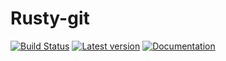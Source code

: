 Rusty-git
=========

[![Build Status](https://travis-ci.org/keirlawson/rusty-git.svg?branch=master)](https://travis-ci.org/keirlawson/rusty-git)
[![Latest version](https://img.shields.io/crates/v/rustygit.svg)](https://crates.io/crates/rustygit)
[![Documentation](https://docs.rs/rustygit/badge.svg)](https://docs.rs/rustygit)
